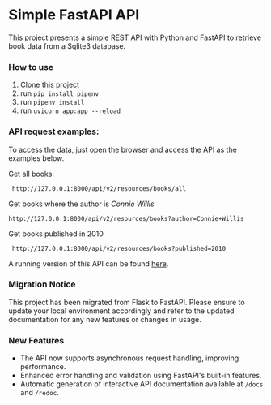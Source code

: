 # Simple FastAPI API

This project presents a simple REST API with Python and FastAPI to retrieve book data from a Sqlite3 database.

### How to use

1. Clone this project
2. run ```pip install pipenv```
3. run ```pipenv install```
4. run ```uvicorn app:app --reload```

### API request examples:
To access the data, just open the browser and access the API as the examples below.

Get all books:

``` http://127.0.0.1:8000/api/v2/resources/books/all```

Get books where the author is *Connie Willis*

```http://127.0.0.1:8000/api/v2/resources/books?author=Connie+Willis```

Get books published in 2010

``` http://127.0.0.1:8000/api/v2/resources/books?published=2010```

A running version of this API can be found [here](https://simpleflaskapi-cpatrickalves.herokuapp.com/).

### Migration Notice

This project has been migrated from Flask to FastAPI. Please ensure to update your local environment accordingly and refer to the updated documentation for any new features or changes in usage.

### New Features

- The API now supports asynchronous request handling, improving performance.
- Enhanced error handling and validation using FastAPI's built-in features.
- Automatic generation of interactive API documentation available at `/docs` and `/redoc`.